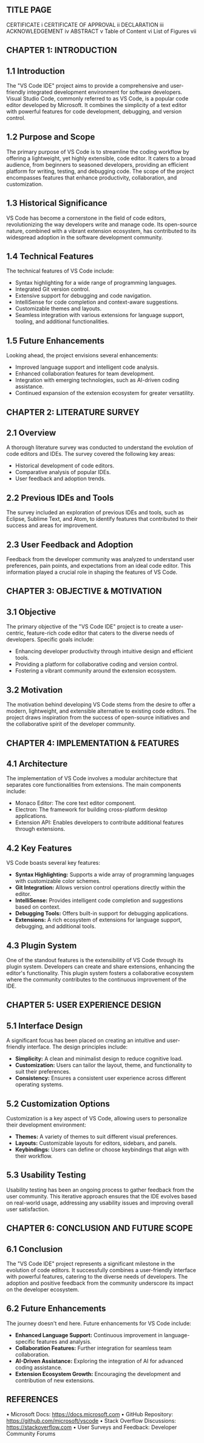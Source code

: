 TITLE PAGE
-----------

CERTIFICATE                                      i
CERTIFICATE OF APPROVAL                          ii
DECLARATION                                      iii
ACKNOWLEDGEMENT                                  iv
ABSTRACT                                         v
Table of Content                                 vi
List of Figures                                  vii

CHAPTER 1: INTRODUCTION
------------------------

1.1 Introduction
----------------
The "VS Code IDE" project aims to provide a comprehensive and user-friendly integrated development environment for software developers. Visual Studio Code, commonly referred to as VS Code, is a popular code editor developed by Microsoft. It combines the simplicity of a text editor with powerful features for code development, debugging, and version control.

1.2 Purpose and Scope
----------------------
The primary purpose of VS Code is to streamline the coding workflow by offering a lightweight, yet highly extensible, code editor. It caters to a broad audience, from beginners to seasoned developers, providing an efficient platform for writing, testing, and debugging code. The scope of the project encompasses features that enhance productivity, collaboration, and customization.

1.3 Historical Significance
---------------------------
VS Code has become a cornerstone in the field of code editors, revolutionizing the way developers write and manage code. Its open-source nature, combined with a vibrant extension ecosystem, has contributed to its widespread adoption in the software development community.

1.4 Technical Features
----------------------
The technical features of VS Code include:
   - Syntax highlighting for a wide range of programming languages.
   - Integrated Git version control.
   - Extensive support for debugging and code navigation.
   - IntelliSense for code completion and context-aware suggestions.
   - Customizable themes and layouts.
   - Seamless integration with various extensions for language support, tooling, and additional functionalities.

1.5 Future Enhancements
-----------------------
Looking ahead, the project envisions several enhancements:
   - Improved language support and intelligent code analysis.
   - Enhanced collaboration features for team development.
   - Integration with emerging technologies, such as AI-driven coding assistance.
   - Continued expansion of the extension ecosystem for greater versatility.

CHAPTER 2: LITERATURE SURVEY
------------------------------

2.1 Overview
------------
A thorough literature survey was conducted to understand the evolution of code editors and IDEs. The survey covered the following key areas:
   - Historical development of code editors.
   - Comparative analysis of popular IDEs.
   - User feedback and adoption trends.

2.2 Previous IDEs and Tools
---------------------------
The survey included an exploration of previous IDEs and tools, such as Eclipse, Sublime Text, and Atom, to identify features that contributed to their success and areas for improvement.

2.3 User Feedback and Adoption
-------------------------------
Feedback from the developer community was analyzed to understand user preferences, pain points, and expectations from an ideal code editor. This information played a crucial role in shaping the features of VS Code.

CHAPTER 3: OBJECTIVE & MOTIVATION
----------------------------------

3.1 Objective
-------------
The primary objective of the "VS Code IDE" project is to create a user-centric, feature-rich code editor that caters to the diverse needs of developers. Specific goals include:
   - Enhancing developer productivity through intuitive design and efficient tools.
   - Providing a platform for collaborative coding and version control.
   - Fostering a vibrant community around the extension ecosystem.

3.2 Motivation
---------------
The motivation behind developing VS Code stems from the desire to offer a modern, lightweight, and extensible alternative to existing code editors. The project draws inspiration from the success of open-source initiatives and the collaborative spirit of the developer community.

CHAPTER 4: IMPLEMENTATION & FEATURES
-------------------------------------

4.1 Architecture
----------------
The implementation of VS Code involves a modular architecture that separates core functionalities from extensions. The main components include:
   - Monaco Editor: The core text editor component.
   - Electron: The framework for building cross-platform desktop applications.
   - Extension API: Enables developers to contribute additional features through extensions.

4.2 Key Features
----------------
VS Code boasts several key features:
   - **Syntax Highlighting:** Supports a wide array of programming languages with customizable color schemes.
   - **Git Integration:** Allows version control operations directly within the editor.
   - **IntelliSense:** Provides intelligent code completion and suggestions based on context.
   - **Debugging Tools:** Offers built-in support for debugging applications.
   - **Extensions:** A rich ecosystem of extensions for language support, debugging, and additional tools.

4.3 Plugin System
-----------------
One of the standout features is the extensibility of VS Code through its plugin system. Developers can create and share extensions, enhancing the editor's functionality. This plugin system fosters a collaborative ecosystem where the community contributes to the continuous improvement of the IDE.

CHAPTER 5: USER EXPERIENCE DESIGN
---------------------------------

5.1 Interface Design
---------------------
A significant focus has been placed on creating an intuitive and user-friendly interface. The design principles include:
   - **Simplicity:** A clean and minimalist design to reduce cognitive load.
   - **Customization:** Users can tailor the layout, theme, and functionality to suit their preferences.
   - **Consistency:** Ensures a consistent user experience across different operating systems.

5.2 Customization Options
--------------------------
Customization is a key aspect of VS Code, allowing users to personalize their development environment:
   - **Themes:** A variety of themes to suit different visual preferences.
   - **Layouts:** Customizable layouts for editors, sidebars, and panels.
   - **Keybindings:** Users can define or choose keybindings that align with their workflow.

5.3 Usability Testing
----------------------
Usability testing has been an ongoing process to gather feedback from the user community. This iterative approach ensures that the IDE evolves based on real-world usage, addressing any usability issues and improving overall user satisfaction.

CHAPTER 6: CONCLUSION AND FUTURE SCOPE
----------------------------------------

6.1 Conclusion
---------------
The "VS Code IDE" project represents a significant milestone in the evolution of code editors. It successfully combines a user-friendly interface with powerful features, catering to the diverse needs of developers. The adoption and positive feedback from the community underscore its impact on the developer ecosystem.

6.2 Future Enhancements
------------------------
The journey doesn't end here. Future enhancements for VS Code include:
   - **Enhanced Language Support:** Continuous improvement in language-specific features and analysis.
   - **Collaboration Features:** Further integration for seamless team collaboration.
   - **AI-Driven Assistance:** Exploring the integration of AI for advanced coding assistance.
   - **Extension Ecosystem Growth:** Encouraging the development and contribution of new extensions.

REFERENCES
-----------

• Microsoft Docs: https://docs.microsoft.com
• GitHub Repository: https://github.com/microsoft/vscode
• Stack Overflow Discussions: https://stackoverflow.com
• User Surveys and Feedback: Developer Community Forums
